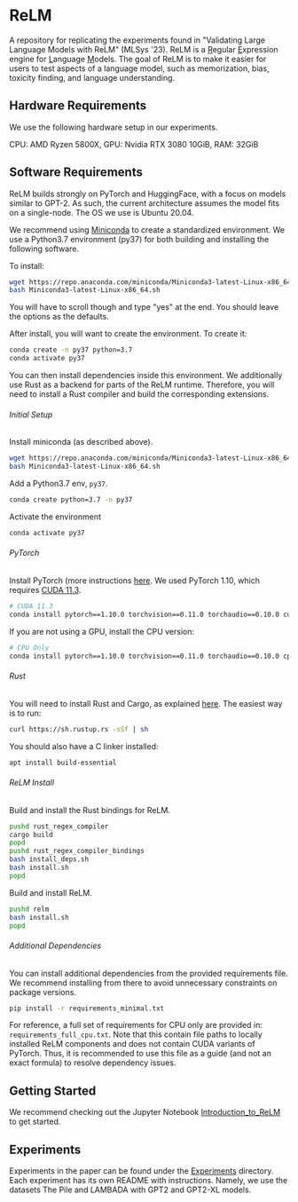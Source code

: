 # ReLM
A repository for replicating the experiments found in
"Validating Large Language Models with ReLM" (MLSys '23).
ReLM is a <ins>R</ins>egular <ins>E</ins>xpression
engine for <ins>L</ins>anguage <ins>M</ins>odels.
The goal of ReLM is to make it easier for users to
test aspects of a language model, such as memorization, bias, toxicity finding,
and language understanding.

## Hardware Requirements
We use the following hardware setup in our experiments.

CPU: AMD Ryzen 5800X,
GPU: Nvidia RTX 3080 10GiB,
RAM: 32GiB

## Software Requirements
ReLM builds strongly on PyTorch and HuggingFace, with a focus on models similar
to GPT-2.
As such, the current architecture assumes the model fits on a single-node.
The OS we use is Ubuntu 20.04.

We recommend using
[Miniconda](https://docs.conda.io/en/latest/miniconda.html) to create a standardized environment.
We use a Python3.7 environment (py37) for both building and installing the
following software.

To install:
```bash
wget https://repo.anaconda.com/miniconda/Miniconda3-latest-Linux-x86_64.sh
bash Miniconda3-latest-Linux-x86_64.sh
```
You will have to scroll though and type "yes" at the end. You should leave the
options as the defaults.


After install, you will want to create the environment. To create it:

```bash
conda create -n py37 python=3.7
conda activate py37
```

You can then install dependencies inside this environment.
We additionally use Rust as a backend for parts of the ReLM runtime.
Therefore, you will need to install a Rust compiler and build the corresponding
extensions.

###### Initial Setup
Install miniconda (as described above).
```bash
wget https://repo.anaconda.com/miniconda/Miniconda3-latest-Linux-x86_64.sh
bash Miniconda3-latest-Linux-x86_64.sh
```

Add a Python3.7 env, `py37`.
```bash
conda create python=3.7 -n py37
```

Activate the environment
```bash
conda activate py37
```

###### PyTorch
Install PyTorch (more instructions
[here](https://pytorch.org/get-started/locally/).
We used PyTorch 1.10, which requires [CUDA 11.3](https://developer.nvidia.com/cuda-11.3.0-download-archive).

```bash
# CUDA 11.3
conda install pytorch==1.10.0 torchvision==0.11.0 torchaudio==0.10.0 cudatoolkit=11.3 -c pytorch -c conda-forge
```

If you are not using a GPU, install the CPU version:
```bash
# CPU Only
conda install pytorch==1.10.0 torchvision==0.11.0 torchaudio==0.10.0 cpuonly -c pytorch
```

###### Rust
You will need to install Rust and Cargo, as explained [here](https://doc.rust-lang.org/cargo/getting-started/installation.html).
The easiest way is to run:
```bash
curl https://sh.rustup.rs -sSf | sh
```

You should also have a C linker installed:
```bash
apt install build-essential
```

###### ReLM Install
Build and install the Rust bindings for ReLM.
```bash
pushd rust_regex_compiler
cargo build
popd
pushd rust_regex_compiler_bindings
bash install_deps.sh
bash install.sh
popd
```

Build and install ReLM.
```bash
pushd relm
bash install.sh
popd
```

###### Additional Dependencies
You can install additional dependencies from the provided requirements file.
We recommend installing from there to avoid unnecessary constraints on package
versions.
```bash
pip install -r requirements_minimal.txt
```

For reference, a full set of requirements for CPU only are provided in:
`requirements_full_cpu.txt`.
Note that this contain file paths to locally installed ReLM components and does
not contain CUDA variants of PyTorch.
Thus, it is recommended to use this file as a guide (and not an exact formula)
to resolve dependency issues.

## Getting Started
We recommend checking out the Jupyter Notebook
[Introduction_to_ReLM](notebook/Introduction_to_ReLM.ipynb) to get started.

## Experiments
Experiments in the paper can be found under the [Experiments](experiments)
directory.
Each experiment has its own README with instructions.
Namely, we use the datasets The Pile and LAMBADA with GPT2 and GPT2-XL models.
